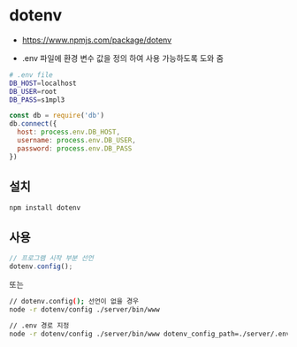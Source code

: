 # dotenv

- <https://www.npmjs.com/package/dotenv>

- .env 파일에 환경 변수 값을 정의 하여 사용 가능하도록 도와 줌

``` bash
# .env file
DB_HOST=localhost
DB_USER=root
DB_PASS=s1mpl3
```

```js
const db = require('db')
db.connect({
  host: process.env.DB_HOST,
  username: process.env.DB_USER,
  password: process.env.DB_PASS
})
```

## 설치

``` bash
npm install dotenv
```

## 사용

``` js
// 프로그램 시작 부분 선언
dotenv.config();
```

또는

``` bash
// dotenv.config(); 선언이 없을 경우
node -r dotenv/config ./server/bin/www

// .env 경로 지정
node -r dotenv/config ./server/bin/www dotenv_config_path=./server/.env

```
